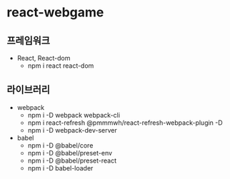 # react-webgame

## 프레임워크
 - React, React-dom
    - npm i react react-dom
## 라이브러리
 - webpack
    - npm i -D webpack webpack-cli
    - npm i react-refresh @pmmmwh/react-refresh-webpack-plugin -D
    - npm i -D webpack-dev-server
 - babel
    - npm i -D @babel/core
    - npm i -D @babel/preset-env
    - npm i -D @babel/preset-react
    - npm i -D babel-loader